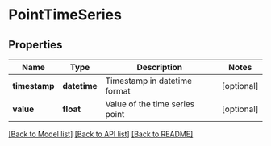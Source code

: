 # PointTimeSeries

## Properties
Name | Type | Description | Notes
------------ | ------------- | ------------- | -------------
**timestamp** | **datetime** | Timestamp in datetime format | [optional] 
**value** | **float** | Value of the time series point | [optional] 

[[Back to Model list]](../README.md#documentation-for-models) [[Back to API list]](../README.md#documentation-for-api-endpoints) [[Back to README]](../README.md)

